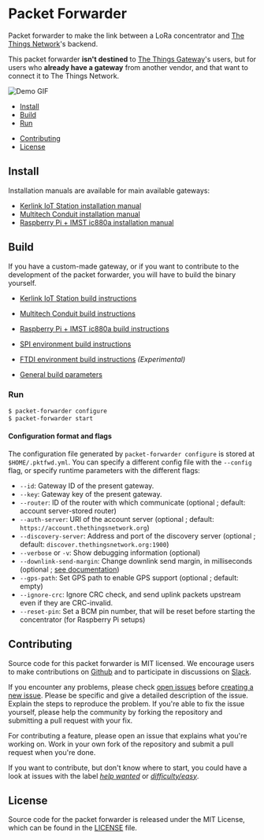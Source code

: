 # Packet Forwarder

Packet forwarder to make the link between a LoRa concentrator and [The Things Network](https://www.thethingsnetwork.org)'s backend.

This packet forwarder **isn't destined** to [The Things Gateway](https://www.thethingsnetwork.org/docs/gateways/gateway/)'s users, but for users who **already have a gateway** from another vendor, and that want to connect it to The Things Network.

![Demo GIF](https://github.com/TheThingsNetwork/packet_forwarder/raw/master/pktfwd.gif)

* [Install](#install)
* [Build](#build)
* [Run](#run)
+ [Contributing](#contribute)
+ [License](#license)

## <a name="install"></a>Install

Installation manuals are available for main available gateways:

+ [Kerlink IoT Station installation manual](docs/INSTALL_INSTRUCTIONS/KERLINK.md)
+ [Multitech Conduit installation manual](docs/INSTALL_INSTRUCTIONS/MULTITECH.md)
+ [Raspberry Pi + IMST ic880a installation manual](docs/INSTALL_INSTRUCTIONS/IMST_RPI.md)

## <a name="build"></a>Build

If you have a custom-made gateway, or if you want to contribute to the development of the packet forwarder, you will have to build the binary yourself.

+ [Kerlink IoT Station build instructions](docs/INSTALL_INSTRUCTIONS/KERLINK.md#build)
+ [Multitech Conduit build instructions](docs/INSTALL_INSTRUCTIONS/MULTITECH.md#build)
+ [Raspberry Pi + IMST ic880a build instructions](docs/INSTALL_INSTRUCTIONS/IMST_RPI.md#build)
+ [SPI environment build instructions](docs/INSTALL_INSTRUCTIONS/SPI.md)
+ [FTDI environment build instructions](docs/INSTALL_INSTRUCTIONS/FTDI.md) *(Experimental)*

+ [General build parameters](docs/INSTALL_INSTRUCTIONS/PARAMETERS.md)

### <a name="run"></a>Run

```bash
$ packet-forwarder configure
$ packet-forwarder start
```

#### Configuration format and flags

The configuration file generated by `packet-forwarder configure` is stored at `$HOME/.pktfwd.yml`. You can specify a different config file with the `--config` flag, or specify runtime parameters with the different flags:

* `--id`: Gateway ID of the present gateway.
* `--key`: Gateway key of the present gateway.
* `--router`: ID of the router with which communicate (optional ; default: account server-stored router)
* `--auth-server`: URI of the account server (optional ; default: `https://account.thethingsnetwork.org`)
* `--discovery-server`: Address and port of the discovery server (optional ; default: `discover.thethingsnetwork.org:1900`)
* `--verbose` or `-v`: Show debugging information (optional)
* `--downlink-send-margin`: Change downlink send margin, in milliseconds (optional ; [see documentation](docs/IMPLEMENTATION/DOWNLINKS.md))
* `--gps-path`: Set GPS path to enable GPS support (optional ; default: empty)
* `--ignore-crc`: Ignore CRC check, and send uplink packets upstream even if they are CRC-invalid.
* `--reset-pin`: Set a BCM pin number, that will be reset before starting the concentrator (for Raspberry Pi setups)

## <a name="contribute"></a>Contributing

Source code for this packet forwarder is MIT licensed. We encourage users to make contributions on [Github](https://github.com/TheThingsNetwork/packet-forwarder) and to participate in discussions on [Slack](https://www.thethingsnetwork.org/forum/t/slack-invitations/3037/4).

If you encounter any problems, please check [open issues](https://github.com/TheThingsNetwork/packet-forwarder/issues) before [creating a new issue](https://github.com/TheThingsNetwork/packet-forwarder/issues/new). Please be specific and give a detailed description of the issue. Explain the steps to reproduce the problem. If you're able to fix the issue yourself, please help the community by forking the repository and submitting a pull request with your fix.

For contributing a feature, please open an issue that explains what you're working on. Work in your own fork of the repository and submit a pull request when you're done.

If you want to contribute, but don't know where to start, you could have a look at issues with the label [*help wanted*](https://github.com/TheThingsNetwork/packet-forwarder/labels/help%20wanted) or [*difficulty/easy*](https://github.com/TheThingsNetwork/packet-forwarder/labels/difficulty%2Feasy).

## <a name="license"></a>License

Source code for the packet forwarder is released under the MIT License, which can be found in the [LICENSE](LICENSE) file.
